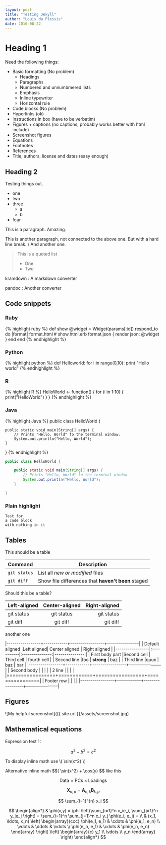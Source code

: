 ```yaml
---
layout: post
title: "Testing Jekyll"
author: "Louis du Plessis"
date: 2016-08-22
---
```


# Heading 1

Need the following things: 
- Basic formatting (No problem)
	- Headings
	- Paragraphs
	- Numbered and unnumbmered lists
	- Emphasis
	- Inline typewriter
	- Horizontal rule
- Code blocks (No problem)
- Hyperlinks (ok)
- Instructions in box (have to be verbatim)
- Figures + captions (no captions, probably works better with html include)
- Screenshot figures
- Equations
- Footnotes
- References
- Title, authors, license and dates (easy enough)

## Heading 2

Testing things out.

- one
- two
- three
	- a
	- b
- four

This is a paragraph. Amazing.

  This is another paragraph, not connected to the above one. But with a hard line break. \\
And another one. 

> This is a quoted list
>
> - One
> - Two
>

kramdown
: A markdown converter

pandoc
: Another converter


## Code snippets


### Ruby
{% highlight ruby %}
def show
  @widget = Widget(params[:id])
  respond_to do |format|
    format.html # show.html.erb
    format.json { render json: @widget }
  end
end
{% endhighlight %}


### Python
{% highlight python %}
def Helloworld:
	for i in range(0,10):
		print "Hello world"
{% endhighlight %}


### R
{% highlight R %}
HelloWorld <- function() {
	for (i in 1:10) {
		print("HelloWorld")
	} 
}
{% endhighlight %}



### Java
{% highlight Java %}
public class HelloWorld {

    public static void main(String[] args) {
        // Prints "Hello, World" to the terminal window.
        System.out.println("Hello, World");
    }

}
{% endhighlight %}

~~~ java
public class HelloWorld {

    public static void main(String[] args) {
        // Prints "Hello, World" to the terminal window.
        System.out.println("Hello, World");
    }

}
~~~


### Plain highlight
	
	Test for 
	a code block
	with nothing in it


## Tables

This should be a table

| Command | Description |
| --- | --- |
| `git status` | List all *new or modified* files |
| `git diff` | Show file differences that **haven't been** staged |


Should this be a table?

| Left-aligned | Center-aligned | Right-aligned |
| :---         |     :---:      |          ---: |
| git status   | git status     | git status    |
| git diff     | git diff       | git diff      |


another one

|-----------------+------------+-----------------+----------------|
| Default aligned |Left aligned| Center aligned  | Right aligned  |
|-----------------|:-----------|:---------------:|---------------:|
| First body part |Second cell | Third cell      | fourth cell    |
| Second line     |foo         | **strong**      | baz            |
| Third line      |quux        | baz             | bar            |
|-----------------+------------+-----------------+----------------|
| Second body     |            |                 |                |
| 2 line          |            |                 |                |
|=================+============+=================+================|
| Footer row      |            |                 |                |
|-----------------+------------+-----------------+----------------|



## Figures

![My helpful screenshot]({{ site.url }}/assets/screenshot.jpg)


## Mathematical equations

Expression test 1:

$$a^2 + b^2 = c^2$$

To display inline math use \\( \sin(x^2) \\)

Alternative inline math \$$( \sin(x^2) + \cos(y) $$ like this


$$ \mathsf{Data = PCs} \times \mathsf{Loadings} $$

$$ \mathbf{X}_{n,p} = \mathbf{A}_{n,k} \mathbf{B}_{k,p} $$

$$ \sum_{i=1}^{n} x_i $$




$$
\begin{align*}
  & \phi(x,y) = \phi \left(\sum_{i=1}^n x_ie_i, \sum_{j=1}^n y_je_j \right)
  = \sum_{i=1}^n \sum_{j=1}^n x_i y_j \phi(e_i, e_j) = \\
  & (x_1, \ldots, x_n) \left( \begin{array}{ccc}
      \phi(e_1, e_1) & \cdots & \phi(e_1, e_n) \\
      \vdots & \ddots & \vdots \\
      \phi(e_n, e_1) & \cdots & \phi(e_n, e_n)
    \end{array} \right)
  \left( \begin{array}{c}
      y_1 \\
      \vdots \\
      y_n
    \end{array} \right)
\end{align*}
$$



